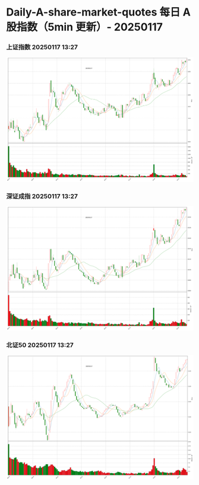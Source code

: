 
# Daily-A-share-market-quotes 每日 A 股指数（5min 更新）- 20250117

### 上证指数 20250117 13:27
![](./fig/2025/1/20250117-sh000001.png)

### 深证成指 20250117 13:27
![](./fig/2025/1/20250117-sz399001.png)

### 北证50 20250117 13:27
![](./fig/2025/1/20250117-bj899050.png)
